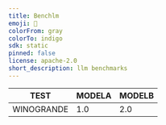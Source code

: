 ```yaml
---
title: Benchlm
emoji: 👀
colorFrom: gray
colorTo: indigo
sdk: static
pinned: false
license: apache-2.0
short_description: llm benchmarks
---
```

TEST       |  MODELA   |  MODELB 
-----------|-----------|--------
WINOGRANDE |   1.0     |   2.0


